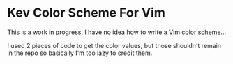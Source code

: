 # Kev Color Scheme For Vim

This is a work in progress, I have no idea how to write a Vim color scheme...

I used 2 pieces of code to get the color values, but those shouldn't remain in the repo so basically I'm too lazy to credit them.

